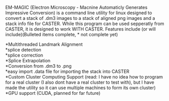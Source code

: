 EM-MAGIC (Electron Microscopy - Macnine Automaticly Generates Impressive Conversion) is a command line utility for linux designed to convert a stack of .dm3 images to a stack of aligned png images and a stack info file for CASTER.  While this program can be used sepperatly from CASTER, it is designed to work WITH CASTER. 
Features include (or will include)(Bulleted items complete, \* not complete yet) 
 
\*Multithreaded Landmark Alignment   
\*splice detection   
\*splice correction   
\*Splice Extrapolation   
\*Conversion from .dm3 to .png   
\*easy import .data file for importing the stack into CASTER   
\*Custom Cluster Computing Support (read: I have no idea how to program for a real cluster (I also dont have a real cluster to test with), but I have made the utility so it can use multiple machines to form its own cluster)   
\*GPU support (CUDA, planned for far future)   
